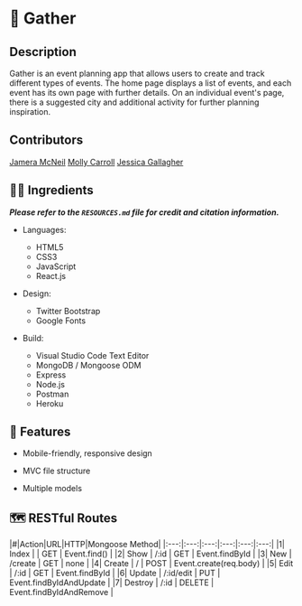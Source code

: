 # :wave: Gather

## Description

Gather is an event planning app that allows users to create and track different types of events. The home page displays a list of events, and each event has its own page with further details. On an individual event's page, there is a suggested city and additional activity for further planning inspiration. 

## Contributors
[Jamera McNeil](https://github.com/JameraMcNeil)
[Molly Carroll](https://github.com/mollycarroll)
[Jessica Gallagher](http://iamjessg.com/)

## :woman_technologist: Ingredients
***Please refer to the ``RESOURCES.md`` file for credit and citation information.***

-   Languages:

    -   HTML5
    -   CSS3
    -   JavaScript
    -   React.js

-   Design:

    -   Twitter Bootstrap
    -   Google Fonts

-   Build:

    -   Visual Studio Code Text Editor
    -   MongoDB / Mongoose ODM
    -   Express
    -   Node.js
    -   Postman
    -   Heroku

## :rocket: Features

-   Mobile-friendly, responsive design

-   MVC file structure

-   Multiple models

## :world_map: RESTful Routes

|#|Action|URL|HTTP|Mongoose Method|
|:---:|:---:|:---:|:---:|:---:|:---:|
|1| Index |  | GET | Event.find() |
|2| Show | /:id | GET | Event.findById |
|3| New | /create | GET | none |
|4| Create | / | POST | Event.create(req.body) |
|5| Edit | /:id | GET | Event.findById |
|6| Update | /:id/edit | PUT | Event.findByIdAndUpdate |
|7| Destroy | /:id | DELETE | Event.findByIdAndRemove |